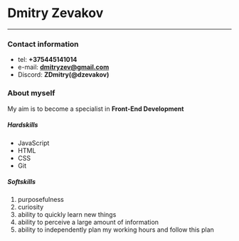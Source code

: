 # Dmitry Zevakov
----------------
### Contact information
- tel: **+375445141014**
- e-mail: **dmitryzev@gmail.com**
- Discord: **ZDmitry(@dzevakov)**

### About myself
My aim is to become a specialist in **Front-End Development**

##### Hardskills
- JavaScript
- HTML
- CSS
- Git

##### Softskills
1. purposefulness
2. curiosity
3. ability to quickly learn new things
4. ability to perceive a large amount of information
5. ability to independently plan my working hours and follow this plan